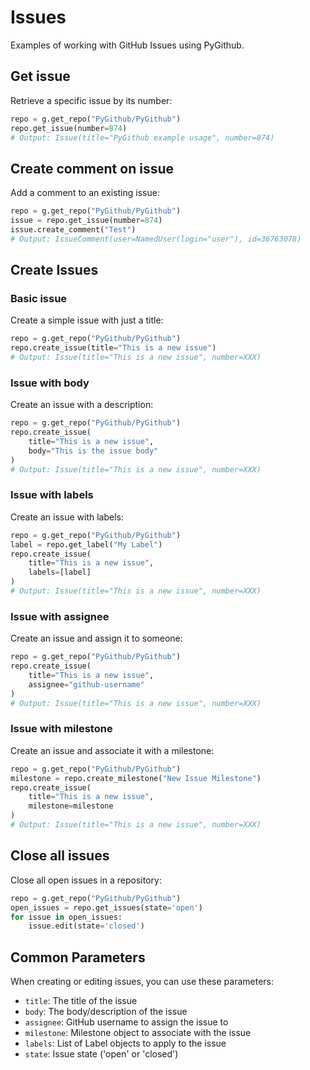 # Issues

Examples of working with GitHub Issues using PyGithub.

## Get issue

Retrieve a specific issue by its number:

```python
repo = g.get_repo("PyGithub/PyGithub")
repo.get_issue(number=874)
# Output: Issue(title="PyGithub example usage", number=874)
```

## Create comment on issue

Add a comment to an existing issue:

```python
repo = g.get_repo("PyGithub/PyGithub")
issue = repo.get_issue(number=874)
issue.create_comment("Test")
# Output: IssueComment(user=NamedUser(login="user"), id=36763078)
```

## Create Issues

### Basic issue

Create a simple issue with just a title:

```python
repo = g.get_repo("PyGithub/PyGithub")
repo.create_issue(title="This is a new issue")
# Output: Issue(title="This is a new issue", number=XXX)
```

### Issue with body

Create an issue with a description:

```python
repo = g.get_repo("PyGithub/PyGithub")
repo.create_issue(
    title="This is a new issue",
    body="This is the issue body"
)
# Output: Issue(title="This is a new issue", number=XXX)
```

### Issue with labels

Create an issue with labels:

```python
repo = g.get_repo("PyGithub/PyGithub")
label = repo.get_label("My Label")
repo.create_issue(
    title="This is a new issue",
    labels=[label]
)
# Output: Issue(title="This is a new issue", number=XXX)
```

### Issue with assignee

Create an issue and assign it to someone:

```python
repo = g.get_repo("PyGithub/PyGithub")
repo.create_issue(
    title="This is a new issue",
    assignee="github-username"
)
# Output: Issue(title="This is a new issue", number=XXX)
```

### Issue with milestone

Create an issue and associate it with a milestone:

```python
repo = g.get_repo("PyGithub/PyGithub")
milestone = repo.create_milestone("New Issue Milestone")
repo.create_issue(
    title="This is a new issue",
    milestone=milestone
)
# Output: Issue(title="This is a new issue", number=XXX)
```

## Close all issues

Close all open issues in a repository:

```python
repo = g.get_repo("PyGithub/PyGithub")
open_issues = repo.get_issues(state='open')
for issue in open_issues:
    issue.edit(state='closed')
```

## Common Parameters

When creating or editing issues, you can use these parameters:
- `title`: The title of the issue
- `body`: The body/description of the issue
- `assignee`: GitHub username to assign the issue to
- `milestone`: Milestone object to associate with the issue
- `labels`: List of Label objects to apply to the issue
- `state`: Issue state ('open' or 'closed')
